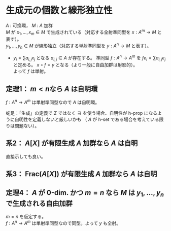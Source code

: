 # 生成元の個数と線形独立性
$A$ : 可換環， $M$ : $A$ 加群   
$M$ が $x_1,\ldots ,x_m\in M$ で生成されている（対応する全射準同型を $x:A^m\to M$ と表す）。  
$y_1,\ldots ,y_n\in M$ が線形独立（対応する単射準同型を $y:A^n\to M$ と表す）。
- $y_i=\sum a_{i,j}x_j$ となる $a_{i,j}\in A$ が存在する。
準同型 $f:A^n\to A^m$ を $fe_i=\sum a_{i,j}e_j$ と定める。
$x\circ f=y$ となる（より一般に自由加群は射影的）。  
よって $f$ は単射。
## 定理1： $m < n$なら $A$ は自明環
$f:A^n\to A^m$ は単射準同型なので $A$ は自明環。

蛇足：「生成」の定義で $\Sigma$ ではなく $\exists$ を使う場合、自明性が h-prop になるように自明性を定義しないと厳しいかも
（ $A$ が h-set である場合を考えている限りは問題ない）。
## 系2： $A[X]$ が有限生成 $A$ 加群なら $A$ は自明
直接示しても良い。
## 系3： $\mathrm{Frac} (A[X])$ が有限生成 $A$ 加群なら $A$ は自明
## 定理4： $A$ が $0$-dim. かつ $m=n$ なら $M$ は $y_1,\ldots ,y_n$ で生成される自由加群
$m=n$ を仮定する。  
$f:A^n\to A^m$ は単射準同型なので同型。よって $y$ も全射。
